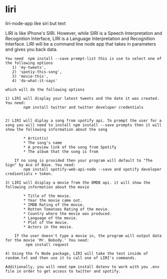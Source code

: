 # liri
liri-node-app like siri but text

 LIRI is like iPhone's SIRI. However, while SIRI is a Speech Interpretation and Recognition Interface, LIRI is a Language Interpretation and Recognition Interface.
 LIRI will be a command line node app that takes in parameters and gives you back data.
    
    You need  npm install --save prompt-list this is use to select one of the following options
       1) 'my-tweets',
       2) 'spotiy-this-song',
       3) 'movie-this',
       4) 'do-what-it-says'

    which will do the following options

    1) LIRI will display your latest tweets and the date it was created. You need:
            npm install twitter and twitter developer credentials


    2) LIRI will diplay a song from spotify api. To prompt the user for a song you will need to install npm install --save prompts then it will show the following information about the song
        
            * Artist(s)
            * The song's name
            * A preview link of the song from Spotify
            * The album that the song is from
    
        If no song is provided then your program will default to "The Sign" by Ace of Base. You need:
            npm install spotify-web-api-node --save and spotify developer credientials + token.
    
    3) LIRI will display a movie from the OMDB api. it will show the following information about the movie

            * Title of the movie.
            * Year the movie came out.
            * IMDB Rating of the movie.
            * Rotten Tomatoes Rating of the movie.
            * Country where the movie was produced.
            * Language of the movie.
            * Plot of the movie.
            * Actors in the movie.

        If the user doesn't type a movie in, the program will output data for the movie 'Mr. Nobody.' You need:
             npm install request

    4) Using the fs Node package, LIRI will take the text inside of random.txt and then use it to call one of LIRI's commands.

    Additionally, you will need npm install dotenv to work with you .env file in order to get access to twitter and spotify. 


   